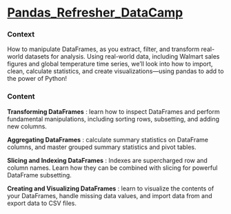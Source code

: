 # [Pandas_Refresher_DataCamp](https://app.datacamp.com/learn/courses/data-manipulation-with-pandas)

### Context
How to manipulate DataFrames, as you extract, filter, and transform real-world datasets for analysis. Using real-world data, including Walmart sales figures and global temperature time series, we’ll look into how to import, clean, calculate statistics, and create visualizations—using pandas to add to the power of Python!

### Content
**Transforming DataFrames** : learn how to inspect DataFrames and perform fundamental manipulations, including sorting rows, subsetting, and adding new columns.

**Aggregating DataFrames** : calculate summary statistics on DataFrame columns, and master grouped summary statistics and pivot tables.

**Slicing and Indexing DataFrames** : Indexes are supercharged row and column names. Learn how they can be combined with slicing for powerful DataFrame subsetting.

**Creating and Visualizing DataFrames** : learn to visualize the contents of your DataFrames, handle missing data values, and import data from and export data to CSV files.
